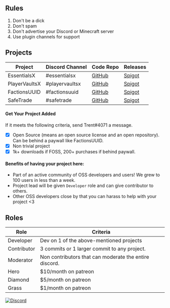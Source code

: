 ## Rules
1. Don't be a dick
2. Don't spam
3. Don't advertise your Discord or Minecraft server
4. Use plugin channels for support

## Projects
| Project        | Discord Channel | Code Repo           | Releases |
| ------------- | --- | -------------| -----|
| EssentialsX | #essentialsx | [GitHub](https://github.com/EssentialsX/Essentials) | [Spigot](https://www.spigotmc.org/resources/essentialsx.9089/)|
| PlayerVaultsX    | #playervaultsx | [GitHub](https://github.com/drtshock/PlayerVaults) |[Spigot](https://www.spigotmc.org/resources/playervaultsx.51204/) |
| FactionsUUID | #factionsuuid | [GitHub](https://github.com/drtshock/Factions) | [Spigot](https://www.spigotmc.org/resources/factionsuuid.1035/)    |
| SafeTrade | #safetrade | [GitHub](https://github.com/BtoBastian/SafeTrade) | [Spigot](https://www.spigotmc.org/resources/safetrade.13885/)

#### Get Your Project Added
If it meets the following criteria, send Trent#4071 a message.
- [x] Open Source (means an open source license and an open repository). Can be behind a paywall like FactionsUUID.
- [x] Non trivial project
- [x] 1k+ downloads if FOSS, 200+ purchases if behind paywall.

#### Benefits of having your project here:
* Part of an active community of OSS developers and users! We grew to 100 users in less than a week.
* Project lead will be given `Developer` role and can give contributor to others.
* Other OSS developers close by that you can harass to help with your project <3


## Roles
| Role        | Criteria  |
| ------------- | ------------- |
| Developer | Dev on 1 of the above-mentioned projects |
| Contributor | 3 commits or 1 larger commit to any project. |
| Moderator | Non contributors that can moderate the entire discord. |
| Hero | $10/month on patreon |
| Diamond | $5/month on patreon |
| Grass | $1/month on patreon |

[![Discord](https://imgur.com/MFRRBn4.png)](https://discord.gg/F7gexAQ)